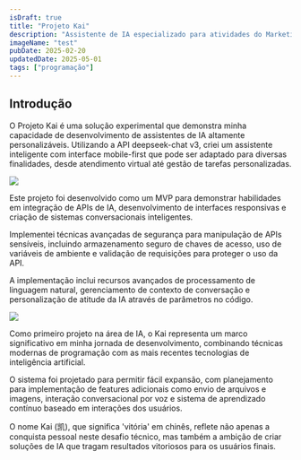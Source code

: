 ```yaml
---
isDraft: true
title: "Projeto Kai"
description: "Assistente de IA especializado para atividades do Marketing (MVP), como projeto de aprendizagem."
imageName: "test"
pubDate: 2025-02-20
updatedDate: 2025-05-01
tags: ["programação"]
---
```


## Introdução
O Projeto Kai é uma solução experimental que demonstra minha capacidade de desenvolvimento de assistentes de IA altamente personalizáveis. Utilizando a API deepseek-chat v3, criei um assistente inteligente com interface mobile-first que pode ser adaptado para diversas finalidades, desde atendimento virtual até gestão de tarefas personalizadas.

![](https://andremourasantos.com.br/assets/image-1-79CNRKHL.png)

Este projeto foi desenvolvido como um MVP para demonstrar habilidades em integração de APIs de IA, desenvolvimento de interfaces responsivas e criação de sistemas conversacionais inteligentes.

Implementei técnicas avançadas de segurança para manipulação de APIs sensíveis, incluindo armazenamento seguro de chaves de acesso, uso de variáveis de ambiente e validação de requisições para proteger o uso da API.

A implementação inclui recursos avançados de processamento de linguagem natural, gerenciamento de contexto de conversação e personalização de atitude da IA através de parâmetros no código.

![](https://andremourasantos.com.br/assets/image-2-V1GTnolp.png)

Como primeiro projeto na área de IA, o Kai representa um marco significativo em minha jornada de desenvolvimento, combinando técnicas modernas de programação com as mais recentes tecnologias de inteligência artificial.

O sistema foi projetado para permitir fácil expansão, com planejamento para implementação de features adicionais como envio de arquivos e imagens, interação conversacional por voz e sistema de aprendizado contínuo baseado em interações dos usuários.

O nome Kai (凯), que significa 'vitória' em chinês, reflete não apenas a conquista pessoal neste desafio técnico, mas também a ambição de criar soluções de IA que tragam resultados vitoriosos para os usuários finais.